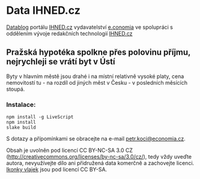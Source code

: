 # Data IHNED.cz

[Datablog](http://ihned.cz/data/) portálu [IHNED.cz](http://ihned.cz/) vydavatelství [e.conomia](http://economia.ihned.cz/)
ve spolupráci s oddělením vývoje redakčních technologií [IHNED.cz](http://ihned.cz/)

## Pražská hypotéka spolkne přes polovinu příjmu, nejrychleji se vrátí byt v Ústí

Byty v hlavním městě jsou drahé i na místní relativně vysoké platy, cena nemovitostí tu - na rozdíl od jiných měst v Česku - v posledních měsících stoupá.

### Instalace:

    npm install -g LiveScript
    npm install
    slake build

S dotazy a přípomínkami se obracejte na e-mail petr.koci@economia.cz.

Obsah je uvolněn pod licencí CC BY-NC-SA 3.0 CZ (http://creativecommons.org/licenses/by-nc-sa/3.0/cz/), tedy vždy uveďte autora, nevyužívejte dílo ani přidružená data komerčně a zachovejte licenci. [Ikonky vlajek](http://www.free-country-flags.com/) jsou pod licencí CC BY-SA.
